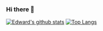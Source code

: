 ### Hi there 👋

[![Edward's github stats](https://github-readme-stats.vercel.app/api?username=edalvb&show_icons=true&theme=radical&count_private=true)](https://github.com/edalvb)
[![Top Langs](https://github-readme-stats.vercel.app/api/top-langs/?username=edalvb&layout=compact)](https://github.com/edalvb)
